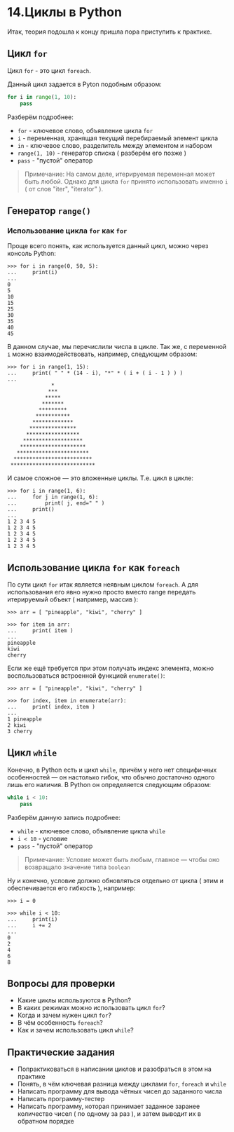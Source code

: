 # 14.Циклы в Python


Итак, теория подошла к концу пришла пора приступить к практике.


## Цикл `for`

Цикл `for` - это цикл `foreach`.

Данный цикл задается в Pyton подобным образом:

```python
for i in range(1, 10):
	pass
```

Разберём подробнее:

- `for` - ключевое слово, объявление цикла `for`
- `i` - переменная, хранящая текущий перебираемый элемент цикла
- `in` - ключевое слово, разделитель между элементом и набором
- `range(1, 10)` - генератор списка ( разберём его позже )
- `pass` - "пустой" оператор

> Примечание: На самом деле, итерируемая переменная может быть любой. Однако для цикла `for` принято использовать именно `i` ( от слов "iter", "iterator" ).


## Генератор `range()`

### Использование цикла `for` как `for`

Проще всего понять, как используется данный цикл, можно через консоль Python:

```shell
>>> for i in range(0, 50, 5):
...		print(i)
...
0 
5
10
15
25
30
35
40
45
```

В данном случае, мы перечислили числа в цикле. Так же, с переменной `i` можно взаимодействовать, например, следующим образом:


```shell
>>> for i in range(1, 15):
...     print( " " * (14 - i), "*" * ( i + ( i - 1 ) ) )
... 
              *
             ***
            *****
           *******
          *********
         ***********
        *************
       ***************
      *****************
     *******************
    *********************
   ***********************
  *************************
 ***************************
```

И самое сложное — это вложенные циклы. Т.е. цикл в цикле:

```shell
>>> for i in range(1, 6):
...     for j in range(1, 6):
...         print( j, end=" " )
...     print()
... 
1 2 3 4 5  
1 2 3 4 5  
1 2 3 4 5  
1 2 3 4 5 
1 2 3 4 5 
```


## Использование цикла `for` как `foreach`

По сути цикл `for` итак является неявным циклом `foreach`. А для использования его явно нужно просто вместо range передать итерируемый объект ( например, массив ):

```shell
>>> arr = [ "pineapple", "kiwi", "cherry" ]

>>> for item in arr:
...     print( item )
...
pineapple
kiwi
cherry
```

Если же ещё требуется при этом получать индекс элемента, можно воспользоваться встроенной функцией `enumerate()`:

```shell
>>> arr = [ "pineapple", "kiwi", "cherry" ]

>>> for index, item in enumerate(arr):
...     print( index, item )
...
1 pineapple
2 kiwi
3 cherry
```


## Цикл `while`

Конечно, в Python есть и цикл `while`, причём у него нет специфичных особенностей — он настолько гибок, что обычно достаточно одного лишь его наличия. В Python он определяется следующим образом:

```python
while i < 10:
	pass
```

Разберём данную запись подробнее:

- `while` - ключевое слово, объявление цикла `while`
- `i < 10` - условие
- `pass` - "пустой" оператор

> Примечание: Условие может быть любым, главное — чтобы оно возвращало значение типа `boolean`

Ну и конечно, условие должно обновляться отдельно от цикла ( этим и обеспечивается его гибкость ), например:

```shell
>>> i = 0

>>> while i < 10:
...     print(i)
...     i += 2
...
0
2
4
6
8
```


## Вопросы для проверки

- Какие циклы используются в Python?
- В каких режимах можно использовать цикл `for`?
- Когда и зачем нужен цикл `for`?
- В чём особенность `foreach`?
- Как и зачем использовать цикл `while`?


## Практические задания

- Попрактиковаться в написании циклов и разобраться в этом на практике
- Понять, в чём ключевая разница между циклами `for`, `foreach` и `while`
- Написать программу для вывода чётных чисел до заданного числа
- Написать программу-тестер
- Написать программу, которая принимает заданное заранее количество чисел ( по одному за раз ), и затем выводит их в обратном порядке
